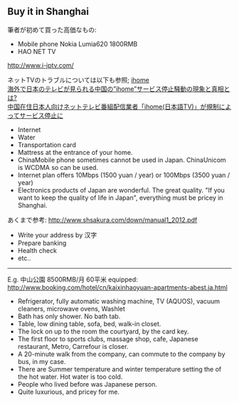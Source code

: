 ## Buy it in Shanghai

筆者が初めて買った高価なもの:

- Mobile phone Nokia Lumia620 1800RMB
- HAO NET TV 

http://www.i-jptv.com/


ネットTVのトラブルについては以下も参照;
[ihome](https://tv-ihome.com/blog/2015/12/12/ihome-ip900-trouble/)<br>
[海外で日本のテレビが見られる中国の”ihome”サービス停止騒動の現象と真相とは?](http://xiaolongchakan.com/archives/%E6%B5%B7%E5%A4%96%E3%81%A7%E6%97%A5%E6%9C%AC%E3%81%AE%E3%83%86%E3%83%AC%E3%83%93%E3%81%8C%E8%A6%8B%E3%82%89%E3%82%8C%E3%82%8B%E4%B8%AD%E5%9B%BD%E3%81%AEihome%E3%82%B5%E3%83%BC%E3%83%93%E3%82%B9.html)<br>
[中国在住日本人向けネットテレビ番組配信業者「ihome(日本語TV)」が規制によってサービス停止に](http://geppeivpn.asia/2015/12/02/4444.html)



- Internet
- Water
- Transportation card
- Mattress at the entrance of your home.
- ChinaMobile phone sometimes cannot be used in Japan. ChinaUnicom is WCDMA so can be used.
- Internet plan offers 10Mbps (1500 yuan / year) or 100Mbps (3500 yuan / year)
- Electronics products of Japan are wonderful. The great quality. "If you want to keep the quality of life in Japan", everything must be pricey in Shanghai.

あくまで参考:
http://www.shsakura.com/down/manual1_2012.pdf


- Write your address by 汉字
- Prepare banking 
- Health check
- etc..

---

E.g. 中山公園 8500RMB/月 60平米 equipped:
http://www.booking.com/hotel/cn/kaixinhaoyuan-apartments-abest.ja.html
- Refrigerator, fully automatic washing machine, TV (AQUOS), vacuum cleaners, microwave ovens, Washlet
- Bath has only shower. No bath tab.
- Table, low dining table, sofa, bed, walk-in closet.
- The lock on up to the room the courtyard, by the card key.
- The first floor to sports clubs, massage shop, cafe, Japanese restaurant, Metro, Carrefour is closer.
- A 20-minute walk from the company, can commute to the company by bus, in my case.
- There are Summer temperature and winter temperature setting the of the hot water. Hot water is too cold.
- People who lived before was Japanese person.
- Quite luxurious, and pricey for me.


